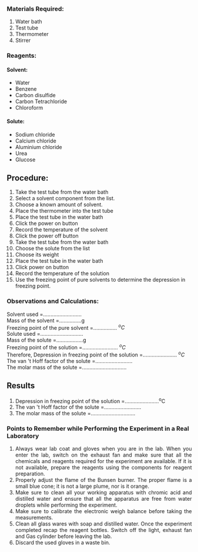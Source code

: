

### Materials Required:
1. Water bath
2. Test tube
3. Thermometer
4. Stirrer
 
### Reagents:
#### Solvent:
- Water
- Benzene
- Carbon disulfide
- Carbon Tetrachloride
- Chloroform
#### Solute:
- Sodium chloride
- Calcium chloride
- Aluminium chloride
- Urea
- Glucose

## Procedure:
<ol>
    <li>Take the test tube from the water bath</li>
    <li>Select a solvent component from the list.</li>
    <li>Choose a known amount of solvent.</li>
    <li>Place the thermometer into the test tube</li>
    <li>Place the test tube in the water bath</li>
    <li>Click the power on button</li>
    <li>Record the temperature of the solvent</li>
    <li>Click the power off button</li>
    <li>Take the test tube from the water bath</li>
    <li>Choose the solute from the list</li>
    <li>Choose its weight</li>
    <li>Place the test tube in the water bath</li>
    <li>Click power on button</li>
    <li>Record the temperature of the solution</li>
    <li>Use the freezing point of pure solvents to determine the depression in freezing point.</li>
</ol>

### Observations and Calculations:
Solvent used =.......................... <br>
Mass of the solvent =...............g<br>
Freezing point of the pure solvent =................ $^oC$<br>
Solute used =.............................<br>
Mass of the solute =..................g<br>
Freezing point of the solution =........................ $^oC$<br>
Therefore, Depression in freezing point of the solution =....................... $^oC$<br>
The van 't Hoff factor of the solute =.........................<br>
The molar mass of the solute =..............................<br>
## Results
<ol>
    <li>Depression in freezing point of the solution =.......................<sup>o</sup>C</li>
    <li>The van 't Hoff factor of the solute =.........................</li>
    <li>The molar mass of the solute =..............................</li>
</ol>

### Points to Remember while Performing the Experiment in a Real Laboratory
<ol>
    <li style="text-align: justify;">Always wear lab coat and gloves when you are in the lab. When you enter the lab, switch on the exhaust fan&nbsp;and make sure that all the chemicals and reagents required for the experiment are&nbsp;available. If it is not available, prepare the reagents using the components for reagent preparation.</li>
    <li style="text-align: justify;">Properly adjust the flame of the Bunsen burner. The proper flame is a small blue cone; it is not a large plume, nor is it orange.</li>
    <li style="text-align: justify;">Make sure to clean all your working apparatus with chromic acid and distilled water and ensure that&nbsp;all the apparatus are free from water droplets while performing the experiment.</li>
    <li style="text-align: justify;">Make sure to calibrate the electronic weigh balance before taking the measurements.</li>
    <li style="text-align: justify;">Clean all glass wares with soap and distilled water. Once the experiment completed recap the reagent bottles. Switch off the light, exhaust fan and Gas cylinder before leaving the lab.</li>
    <li style="text-align: justify;">Discard the used gloves in a waste bin.</li>
</ol>
